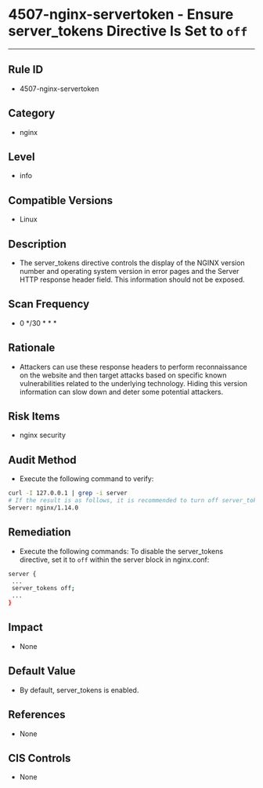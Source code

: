 # 4507-nginx-servertoken - Ensure server_tokens Directive Is Set to `off`
---

## Rule ID

- 4507-nginx-servertoken


## Category

- nginx


## Level

- info


## Compatible Versions

- Linux


## Description

- The server_tokens directive controls the display of the NGINX version number and operating system version in error pages and the Server HTTP response header field. This information should not be exposed.


## Scan Frequency
- 0 */30 * * *


## Rationale

- Attackers can use these response headers to perform reconnaissance on the website and then target attacks based on specific known vulnerabilities related to the underlying technology. Hiding this version information can slow down and deter some potential attackers.


## Risk Items

- nginx security


## Audit Method
- Execute the following command to verify:

```bash
curl -I 127.0.0.1 | grep -i server
# If the result is as follows, it is recommended to turn off server_token
Server: nginx/1.14.0
```


## Remediation
- Execute the following commands:
To disable the server_tokens directive, set it to `off` within the server block in nginx.conf:
```bash
server {
 ...
 server_tokens off;
 ...
}
```


## Impact

- None


## Default Value

- By default, server_tokens is enabled.


## References

- None


## CIS Controls

- None